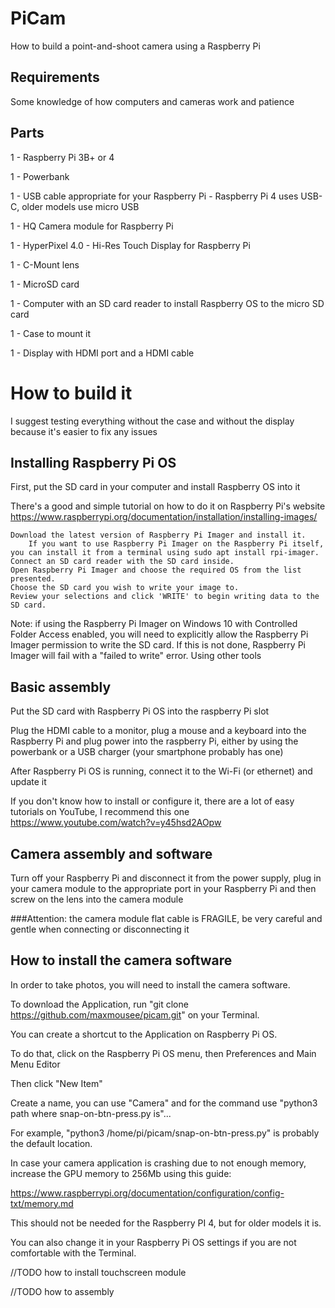 # PiCam
How to build a point-and-shoot camera using a Raspberry Pi

## Requirements

Some knowledge of how computers and cameras work and patience

## Parts

1 - Raspberry Pi 3B+ or 4

1 - Powerbank

1 - USB cable appropriate for your Raspberry Pi - Raspberry Pi 4 uses USB-C, older models use micro USB

1 - HQ Camera module for Raspberry Pi

1 - HyperPixel 4.0 - Hi-Res Touch Display for Raspberry Pi

1 - C-Mount lens

1 - MicroSD card

1 - Computer with an SD card reader to install Raspberry OS to the micro SD card

1 - Case to mount it

1 - Display with HDMI port and a HDMI cable

# How to build it

I suggest testing everything without the case and without the display because it's easier to fix any issues

## Installing Raspberry Pi OS

First, put the SD card in your computer and install Raspberry OS into it

There's a good and simple tutorial on how to do it on Raspberry Pi's website https://www.raspberrypi.org/documentation/installation/installing-images/


    Download the latest version of Raspberry Pi Imager and install it.
        If you want to use Raspberry Pi Imager on the Raspberry Pi itself, you can install it from a terminal using sudo apt install rpi-imager.
    Connect an SD card reader with the SD card inside.
    Open Raspberry Pi Imager and choose the required OS from the list presented.
    Choose the SD card you wish to write your image to.
    Review your selections and click 'WRITE' to begin writing data to the SD card.

Note: if using the Raspberry Pi Imager on Windows 10 with Controlled Folder Access enabled, you will need to explicitly allow the Raspberry Pi Imager permission to write the SD card. If this is not done, Raspberry Pi Imager will fail with a "failed to write" error.
Using other tools

## Basic assembly

Put the SD card with Raspberry Pi OS into the raspberry Pi slot

Plug the HDMI cable to a monitor, plug a mouse and a keyboard into the Raspberry Pi
and plug power into the raspberry Pi, either by using the powerbank or a USB charger (your smartphone probably has one)

After Raspberry Pi OS is running, connect it to the Wi-Fi (or ethernet) and update it

If you don't know how to install or configure it, there are a lot of easy tutorials on YouTube, I recommend this one https://www.youtube.com/watch?v=y45hsd2AOpw

## Camera assembly and software

Turn off your Raspberry Pi and disconnect it from the power supply, plug in your camera module to the appropriate port in your Raspberry Pi and then screw on the lens into the camera module

###Attention: the camera module flat cable is FRAGILE, be very careful and gentle when connecting or disconnecting it

## How to install the camera software

In order to take photos, you will need to install the camera software.

To download the Application, run "git clone https://github.com/maxmousee/picam.git" on your Terminal.

You can create a shortcut to the Application on Raspberry Pi OS.

To do that, click on the Raspberry Pi OS menu, then Preferences and Main Menu Editor

Then click "New Item"

Create a name, you can use "Camera" and for the command use "python3 path where snap-on-btn-press.py is"...

For example, "python3 /home/pi/picam/snap-on-btn-press.py" is probably the default location.

In case your camera application is crashing due to not enough memory, increase the GPU memory to 256Mb using this guide:

https://www.raspberrypi.org/documentation/configuration/config-txt/memory.md

This should not be needed for the Raspberry PI 4, but for older models it is.

You can also change it in your Raspberry Pi OS settings if you are not comfortable with the Terminal.

//TODO how to install touchscreen module

//TODO how to assembly